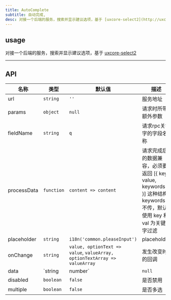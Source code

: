 ```yaml
---
title: AutoComplete
subtitle: 自动完成,
desc: 对接一个后端的服务，搜索并显示建议选项，基于 [uxcore-select2](http://uxco.re/components/select2/)
---
```


## usage

对接一个后端的服务，搜索并显示建议选项，基于 [uxcore-select2](http://uxco.re/components/select2/)

---


## API

名称 | 类型 | 默认值 | 描述
--- | --- | --- | ---
url | `string` | `''` | 服务地址
params | `object` | `null` | 请求时所带额外参数
fieldName | `string` | `q` | 请求rpc关键字的字段名称
processData | `function` | `content => content ` | 请求完成后的数据兼容，必须要返回 [{ key, value, keywords }] 这种结构, keywords 不传，默认使用 key 和 val 为关键字过滤
placeholder | `string` | `i18n('common.pleaseInput')` | placeholder
onChange | `string` | `value, optionText => value`, `valueArray, optionTextArray => valueArray` | 发生改变时的回调
data | `string | number` | `null` | 默认数据
disabled | `boolean` | `false` | 是否禁用
multiple | `boolean` | `false` | 是否多选
